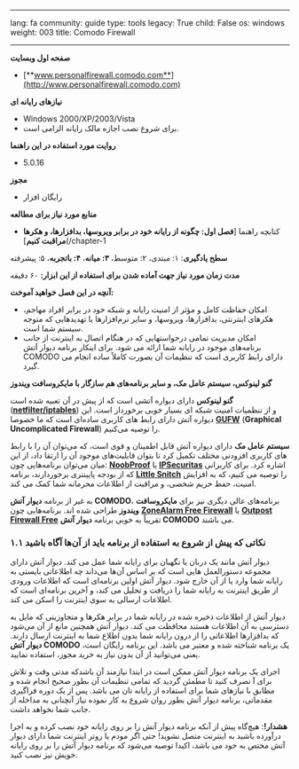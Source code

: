 

---

lang: fa
community: guide
type: tools
legacy: True
child: False
os: windows
weight: 003
title: Comodo Firewall

---

**صفحه اول وبسایت**
- [**www.personalfirewall.comodo.com**](http://www.personalfirewall.comodo.com)


**نیازهای رایانه ای**
- Windows 2000/XP/2003/Vista
- برای شروع نصب اجازه مالک رایانه الزامی است.


**روایت مورد استفاده در این راهنما**
- 5.0.16


**مجوز**
- رایگان افزار


**منابع مورد نیاز برای مطالعه**
- کتابچه راهنما [**فصل اول: چگونه از رایانه خود در برابر ویروسها، بدافزارها، و هکرها مراقبت کنیم**](/chapter-1


**سطح یادگیری**: ۱: مبتدی، ۲: متوسط، **۳: میانه**، **۴: باتجربه**، ۵: پیشرفته


**مدت زمان مورد نیاز جهت آماده شدن برای استفاده از این ابزار:** ۶۰ دقیقه


**آنچه در این فصل خواهید آموخت:**

- امکان حفاظت کامل و مؤثر از امنیت رایانه و شبکه خود در برابر افراد مهاجم، هکرهای اینترنتی، بدافزارها، ویروسها، و سایر نرم‌افزارها یا تهدیدهایی که متوجه سیستم شما است.
- امکان مدیریت تمامی درخواستهایی که در هنگام اتصال به اینترنت از جانب برنامه‌های موجود در رایانه شما ارائه می شود. برای اینکار برنامه دیوار آتش COMODO دارای رابط کاربری است که تنظیمات آن بصورت کاملاً ساده انجام می گیرد.



**گنو لینوکس، سیستم عامل مک، و سایر برنامه‌های هم سازگار با مایکروسافت ویندوز**

**گنو لینوکس** دارای دیواره آتشی است که از پیش در آن تعبیه شده است ([**netfilter/iptables**](http://www.netfilter.org/)) و از تنظمیات امنیت شبکه ای بسیار خوبی برخوردار است. این دیواره آتش دارای رابط های کاربری ساده‌ای است که ما خصوصا [**GUFW**](https://help.ubuntu.com/community/Gufw) (**Graphical Uncomplicated Firewall**) را توصیه می‌کنیم.

**سیستم عامل مک** دارای دیواره آتش قابل اطمینان و قوی است، که می‌توان آن را با رابط های کاربری افزودنی مختلف تکمیل کرد تا بتوان قابلیت‌های موجود آن را ارتقا داد، از این میان می‌توان برنامه‌هایی چون: [**NoobProof**](http://www.hanynet.com/noobproof/)  یا [**IPSecuritas**](http://www.lobotomo.com/products/IPSecuritas/) اشاره کرد. برای کاربرانی که از بودجه پایینتری برخوردارند، برنامه [**Little Snitch**](http://www.obdev.at/products/littlesnitch/index.html) را توصیه می کنیم، که به افزایش امنیت، حفظ حریم شخصی، و مراقبت از اطلاعات محرمانه شما کمک می کند. 

به غیر از برنامه **دیوار آتش COMODO**، برنامه‌های عالی دیگری نیز برای **مایکروسافت ویندوز** طراحی شده اند. برنامه‌هایی چون [**ZoneAlarm Free Firewall**](http://www.zonealarm.com/security/en-us/zonealarm-pc-security-free-firewall.htm) یا [**Outpost Firewall Free**](http://free.agnitum.com/) تقریباً به خوبی برنامه **دیوار آتش COMODO** می باشند.


### ۱.۱ نکاتی که پیش از شروع به استفاده از برنامه باید از آن‌ها آگاه باشید ###

دیوار آتش مانند یک دربان یا نگهبان برای رایانه شما عمل می کند. دیوار آتش دارای مجموعه دستورالعمل هایی است که بر اساس آن‌ها می‌داند چه اطلاعاتی بایستی به رایانه شما وارد یا از آن خارج شود. دیوار آتش اولین برنامه‌ای است که اطلاعات ورودی از طریق اینترنت به رایانه شما را دریافت و تحلیل می کند، و آخرین برنامه‌ای است که اطلاعات ارسالی به سوی اینترنت را اسکن می کند.

دیوار آتش از اطلاعات ذخیره شده در رایانه شما در برابر هکرها و متجاوزینی که مایل به دسترسی به آن اطلاعات هستند محافظت می کند. دیوار آتش همچنین مانع از آن می‌شود که بدافزارها اطلاعاتی را از درون رایانه شما بدون اطلاع شما به اینترنت ارسال دارند. **دیوار آتش COMODO** یک برنامه شناخته شده و معتبر می باشد. این برنامه رایگان است، یعنی می‌توانید از آن بدون نیاز به خرید مجوز، استفاده نمایید.

اجرای یک برنامه دیوار آتش ممکن است در ابتدا نیازمند آن باشدکه مدتی وقت و تلاش برای آ نصرف کنید تا مطمئن گردید که تمامی تنظیمات آن بطور صحیح انجام شده و مطابق با نیازهای شما برای استفاده از رایانه تان می باشد. پس از یک دوره فراگیری مقدماتی، برنامه دیوار آتش بطور روان شروع به کار نموده نیاز آنچنانی به مداخله از جانب شما نخواهد داشت.

**هشدار!**: هیچ‌گاه پیش از آنکه برنامه دیوار آتش را بر روی رایانه خود نصب کرده و به اجرا درآورده باشید به اینترنت متصل نشوید! حتی اگر مودم یا روتر اینترنت شما دارای دیوار آتش مختص به خود می باشد، اکیدا توصیه می‌شود که برنامه دیوار آتش را بر روی رایانه خویش نیز نصب کنید. 

